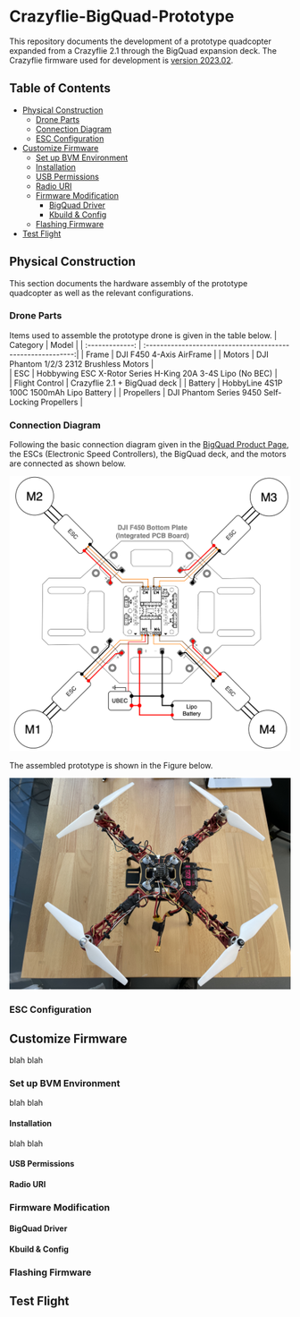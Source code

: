 # Crazyflie-BigQuad-Prototype
This repository documents the development of a prototype quadcopter expanded from a Crazyflie 2.1 through the BigQuad expansion deck. The Crazyflie firmware used for development is [version 2023.02](https://github.com/bitcraze/crazyflie-firmware/releases/tag/2023.02).

## Table of Contents
* [Physical Construction](#physical-construction)
  * [Drone Parts](#drone-parts)
  * [Connection Diagram](#Connection-Diagram)
  * [ESC Configuration](#ESC-Configuration)
* [Customize Firmware](#Customize-Firmware)
  * [Set up BVM Environment](#Set-up-BVM-Environment)
  * [Installation](#Installation)
  * [USB Permissions](#USB-Permissions)
  * [Radio URI](#Radio-URI)
  * [Firmware Modification](#Firmware-Modification)
    * [BigQuad Driver](#BigQuad-Driver)
    * [Kbuild & Config](#Kbuild-&-Config)
  * [Flashing Firmware](#Flashing-Firmware)
* [Test Flight](#Test-Flight)




## Physical Construction
This section documents the hardware assembly of the prototype quadcopter as well as the relevant configurations.

### Drone Parts
Items used to assemble the prototype drone is given in the table below.
| Category        | Model                                                       | 
| :-------------: | :----------------------------------------------------------:| 
| Frame           | DJI F450 4-Axis AirFrame                                    | 
| Motors          | DJI Phantom 1/2/3 2312 Brushless Motors                     |  
| ESC             | Hobbywing ESC X-Rotor Series H-King 20A 3-4S Lipo (No BEC)  |  
| Flight Control  | Crazyflie 2.1 + BigQuad deck                                |
| Battery         | HobbyLine 4S1P 100C 1500mAh Lipo Battery                    |
| Propellers      | DJI Phantom Series 9450 Self-Locking Propellers             |

### Connection Diagram
Following the basic connection diagram given in the [BigQuad Product Page](https://www.bitcraze.io/products/bigquad-deck/), the ESCs (Electronic Speed Controllers), the BigQuad deck, and the motors are connected as shown below.

<img src="https://github.com/Gloogger/Crazyflie-BigQuad-Prototype/raw/main/images/basic_connection.png" width="550">

The assembled prototype is shown in the Figure below.

<img src="https://github.com/Gloogger/Crazyflie-BigQuad-Prototype/blob/main/images/assembled_drone.jpg" width="550">


### ESC Configuration


## Customize Firmware
blah blah


### Set up BVM Environment
blah blah

#### Installation
blah blah

#### USB Permissions

#### Radio URI

### Firmware Modification

#### BigQuad Driver

#### Kbuild & Config

### Flashing Firmware

## Test Flight


